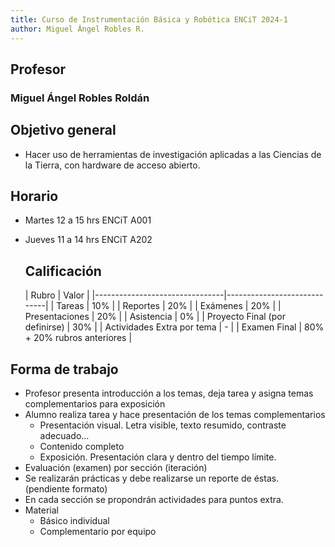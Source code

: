```yaml
---
title: Curso de Instrumentación Básica y Robótica ENCiT 2024-1
author: Miguel Ángel Robles R.
---
```


## Profesor
### Miguel Ángel Robles Roldán

## Objetivo general
* Hacer uso de herramientas de investigación aplicadas a las Ciencias de la Tierra, con hardware de acceso abierto.

## Horario
* Martes 12 a 15 hrs ENCiT A001
* Jueves 11 a 14 hrs ENCiT A202

  ## Calificación
  | Rubro                          | Valor                       |
|--------------------------------|-----------------------------|
| Tareas                         | 10%                         |
| Reportes                       | 20%                         |
| Exámenes                       | 20%                         |
| Presentaciones                 | 20%                         |
| Asistencia                     | 0%                          |
| Proyecto Final (por definirse) | 30%                         |
| Actividades Extra por tema     | -                           |
| Examen Final                   | 80% + 20% rubros anteriores |

## Forma de trabajo
* Profesor presenta introducción a los temas, deja tarea y asigna temas complementarios para exposición
* Alumno realiza tarea y hace presentación de los temas complementarios
  - Presentación visual. Letra visible, texto resumido, contraste adecuado…
  - Contenido completo
  - Exposición. Presentación clara y dentro del tiempo límite.
* Evaluación (examen) por sección (iteración)
* Se realizarán prácticas y debe realizarse un reporte de éstas. (pendiente formato)
* En cada sección se propondrán actividades para puntos extra.
* Material 
  - Básico individual
  - Complementario por equipo 
